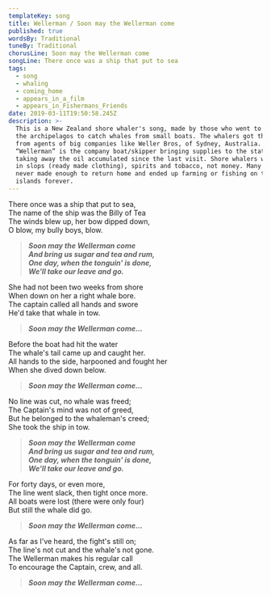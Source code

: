 ```yaml
---
templateKey: song
title: Wellerman / Soon may the Wellerman come
published: true
wordsBy: Traditional
tuneBy: Traditional
chorusLine: Soon may the Wellerman come
songLine: There once was a ship that put to sea
tags:
  - song
  - whaling
  - coming_home
  - appears_in_a_film
  - appears_in_Fishermans_Friends
date: 2019-03-11T19:50:58.245Z
description: >-
  This is a New Zealand shore whaler's song, made by those who went to live on
  the archipelagos to catch whales from small boats. The whalers got their stake
  from agents of big companies like Weller Bros, of Sydney, Australia. The
  “Wellerman” is the company boat/skipper bringing supplies to the stations, and
  taking away the oil accumulated since the last visit. Shore whalers were paid
  in slops (ready made clothing), spirits and tobacco, not money. Many of them
  never made enough to return home and ended up farming or fishing on the little
  islands forever.
---
```

There once was a ship that put to sea, \
The name of the ship was the Billy of Tea \
The winds blew up, her bow dipped down, \
O blow, my bully boys, blow.

>***Soon may the Wellerman come\
>And bring us sugar and tea and rum,\
One day, when the tonguin' is done,\
We'll take our leave and go.***

She had not been two weeks from shore \
When down on her a right whale bore. \
The captain called all hands and swore \
He'd take that whale in tow. 

>***Soon may the Wellerman come...***

Before the boat had hit the water \
The whale's tail came up and caught her. \
All hands to the side, harpooned and fought her \
When she dived down below. 

>***Soon may the Wellerman come...***

No line was cut, no whale was freed; \
The Captain's mind was not of greed, \
But he belonged to the whaleman's creed; \
She took the ship in tow. 

>***Soon may the Wellerman come\
>And bring us sugar and tea and rum,\
One day, when the tonguin' is done,\
We'll take our leave and go.***

For forty days, or even more, \
The line went slack, then tight once more. \
All boats were lost (there were only four) \
But still the whale did go. 

>***Soon may the Wellerman come...***

As far as I've heard, the fight's still on; \
The line's not cut and the whale's not gone. \
The Wellerman makes his regular call \
To encourage the Captain, crew, and all.

>***Soon may the Wellerman come...***
